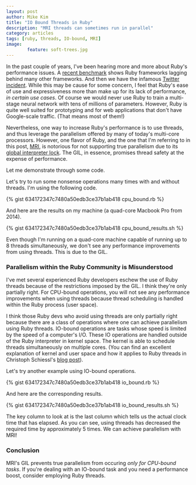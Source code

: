 ```yaml
---
layout: post
author: Mike Kim
title: "IO Bound Threads in Ruby"
description: "MRI threads can sometimes run in parallel"
category: articles
tags: [ruby, threads, IO-bound, MRI]
image: 
        feature: soft-trees.jpg
---
```


In the past couple of years, I've been hearing more and more about Ruby's performance issues. A [recent benchmark](https://www.techempower.com/benchmarks/) shows Ruby frameworks lagging behind many other frameworks. And then we have the infamous [Twitter incident](https://carlosbecker.com/posts/twitter-drops-ruby-bullshit/). While this may be cause for some concern, I feel that Ruby's ease of use and expressiveness more than make up for its lack of performance, _in certain use cases_. Of course we would never use Ruby to train a multi-stage neural network with tens of millions of parameters. However, Ruby is quite well suited for prototyping and for web applications that don't have Google-scale traffic. (That means most of them!)

Nevertheless, one way to increase Ruby's performance is to use threads, and thus leverage the parallelism offered by many of today's multi-core processors. However, one flavor of Ruby, and the one that I'm referring to in this post, [MRI](https://en.wikipedia.org/wiki/Ruby_MRI), is notorious for not supporting true parallelism due to its [global interpreter lock](http://www.jstorimer.com/blogs/workingwithcode/8085491-nobody-understands-the-gil). The GIL, in essence, promises thread safety at the expense of performance.

Let me demonstrate through some code.

Let's try to run some nonsense operations many times with and without threads. I'm using the following code.

{% gist 634172347c7480a50edb3ce37b1ab418 cpu_bound.rb %}

And here are the results on my machine (a quad-core Macbook Pro from 2014).

{% gist 634172347c7480a50edb3ce37b1ab418 cpu_bound_results.sh %}

Even though I'm running on a quad-core machine capable of running up to 8 threads simultaneously, we don't see any performance improvements from using threads. This is due to the GIL.

### Parallelism within the Ruby Community is Misunderstood

I've met several experienced Ruby developers eschew the use of Ruby threads because of the restrictions imposed by the GIL. I think they're only partially right. For CPU-bound operations, you will not see any performance improvements when using threads because thread scheduling is handled within the Ruby process (user space).

I think those Ruby devs who avoid using threads are only partially right because there are a class of operations where one can achieve parallelism using Ruby threads. IO-bound operations are tasks whose speed is limited by the speed of a computer's I/O. These IO operations are handled outside of the Ruby interpreter in kernel space. The kernel is able to schedule threads simultaneously on multiple cores. (You can find an excellent explanation of kernel and user space and how it applies to Ruby threads in Christoph Schiessl's [blog post](http://www.csinaction.com/2014/10/10/multithreading-in-the-mri-ruby-interpreter/)).

Let's try another example using IO-bound operations.

{% gist 634172347c7480a50edb3ce37b1ab418 io_bound.rb %}

And here are the corresponding results.

{% gist 634172347c7480a50edb3ce37b1ab418 io_bound_results.sh %}

The key column to look at is the last column which tells us the actual clock time that has elapsed. As you can see, using threads has decreased the required time by approximately 5 times. We can achieve parallelism with MRI!

### Conclusion

MRI's GIL prevents true parallelism from occuring _only for CPU-bound tasks_. If you're dealing with an IO-bound task and you need a performance boost, consider employing Ruby threads.
